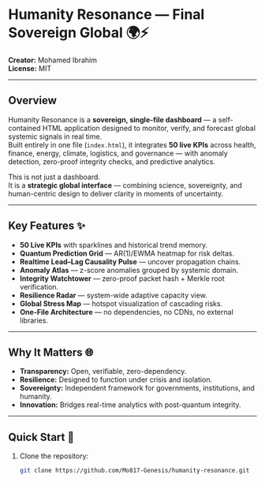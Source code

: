 # Humanity Resonance — Final Sovereign Global 🌍⚡

**Creator:** Mohamed Ibrahim  
**License:** MIT  

---

## Overview
Humanity Resonance is a **sovereign, single-file dashboard** — a self-contained HTML application designed to monitor, verify, and forecast global systemic signals in real time.  
Built entirely in one file (`index.html`), it integrates **50 live KPIs** across health, finance, energy, climate, logistics, and governance — with anomaly detection, zero-proof integrity checks, and predictive analytics.

This is not just a dashboard.  
It is a **strategic global interface** — combining science, sovereignty, and human-centric design to deliver clarity in moments of uncertainty.

---

## Key Features ✨
- **50 Live KPIs** with sparklines and historical trend memory.  
- **Quantum Prediction Grid** — AR(1)/EWMA heatmap for risk deltas.  
- **Realtime Lead–Lag Causality Pulse** — uncover propagation chains.  
- **Anomaly Atlas** — z-score anomalies grouped by systemic domain.  
- **Integrity Watchtower** — zero-proof packet hash + Merkle root verification.  
- **Resilience Radar** — system-wide adaptive capacity view.  
- **Global Stress Map** — hotspot visualization of cascading risks.  
- **One-File Architecture** — no dependencies, no CDNs, no external libraries.  

---

## Why It Matters 🌐
- **Transparency:** Open, verifiable, zero-dependency.  
- **Resilience:** Designed to function under crisis and isolation.  
- **Sovereignty:** Independent framework for governments, institutions, and humanity.  
- **Innovation:** Bridges real-time analytics with post-quantum integrity.  

---

## Quick Start 🚀
1. Clone the repository:
   ```bash
   git clone https://github.com/Mo817-Genesis/humanity-resonance.git
